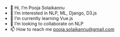 - 👋 Hi, I’m Pooja Solaikannu
- 👀 I’m interested in NLP, ML, Django, D3.js 
- 🌱 I’m currently learning Vue.js 
- 💞️ I’m looking to collaborate on NLP
- 📫 How to reach me pooja.solaikannu@gmail.com

<!---
pooja-solaikannu/pooja-solaikannu is a ✨ special ✨ repository because its `README.md` (this file) appears on your GitHub profile.
You can click the Preview link to take a look at your changes.
--->
